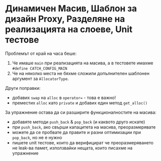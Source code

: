 # Динамичен Масив, Шаблон за дизайн Proxy, Разделяне на реализацията на слоеве, Unit тестове

<!-- [Запис]() -->

Проблемът от край на часа беше:
1. Че имаше `main` при реализацията на масива, а в тестовете имахме `#define CATCH_CONFIG_MAIN`
2. Че на няколко места не бяхме сложили допълнителен шаблонен аргумент за `AllocatorType`.

Други поправки:
- добавих `swap` на `alloc` в `operator=` - това е важно!
- преместих `alloc` като `private` и добавих един метод `get_alloc()`

За упражнение остава да си разширите функционалностите на масива:
- добавяте методи `push_back` & `pop_back` (и каквото друго искате)
- при `push_back`, ако свърши капацитета на масива, преоразмерявате
- можете да се пробвате да правите и разни оптимизации при `pop_back`, но не е нужно
- пишете unit тестове, които да верифицират че преоразмеряването не leak-ва памет, използвайки нещата, които писахме на упражнение
